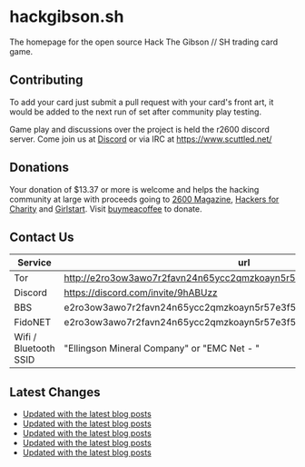 # hackgibson.sh
The homepage for the open source Hack The Gibson // SH trading card game.


## Contributing

To add your card just submit a pull request with your card's front art, it would be added to the next run of set after community play testing.

Game play and discussions over the project is held the r2600 discord server. Come join us at [Discord](https://discord.com/invite/9hABUzz) or via IRC at https://www.scuttled.net/


## Donations

Your donation of $13.37 or more is welcome and helps the hacking community at large with proceeds going to [2600 Magazine](https://2600.com/), [Hackers for Charity](https://hackersforcharity.org) and [Girlstart](https://girlstart.org).  Visit [buymeacoffee](https://www.buymeacoffee.com/hackgibson.sh) to donate.


## Contact Us

Service | url
-|-
Tor | http://e2ro3ow3awo7r2favn24n65ycc2qmzkoayn5r57e3f56nvjwdcgg32ad.onion
Discord | https://discord.com/invite/9hABUzz
BBS | e2ro3ow3awo7r2favn24n65ycc2qmzkoayn5r57e3f56nvjwdcgg32ad.onion:23
FidoNET | e2ro3ow3awo7r2favn24n65ycc2qmzkoayn5r57e3f56nvjwdcgg32ad.onion:24554
Wifi / Bluetooth SSID | "Ellingson Mineral Company" or "EMC Net - <fidonet address>"

## Latest Changes
<!-- BLOG-POST-LIST:START -->
- [Updated with the latest blog posts](https://github.com/DFW2600/hackgibson.sh/commit/92c1c95bd1b9bfbe5fd5c0c681f6cae11454b0a4)
- [Updated with the latest blog posts](https://github.com/DFW2600/hackgibson.sh/commit/833621f19b15061f64cafa0d09f48acbdc23e137)
- [Updated with the latest blog posts](https://github.com/DFW2600/hackgibson.sh/commit/e2d73a6a01fe01cf34145f2adef07a306c7acbc5)
- [Updated with the latest blog posts](https://github.com/DFW2600/hackgibson.sh/commit/264a7fe2abebde34a5621c124fbf227d0f9ca9be)
- [Updated with the latest blog posts](https://github.com/DFW2600/hackgibson.sh/commit/653ff52c0bd9c9bbeeb2babc24b76d0996fe0920)
<!-- BLOG-POST-LIST:END -->
